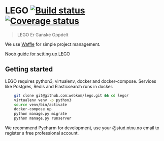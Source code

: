 # LEGO [![Build status](https://ci.frigg.io/badges/webkom/lego/)](https://ci.frigg.io/webkom/lego/last/) [![Coverage status](https://ci.frigg.io/badges/coverage/webkom/lego/)](https://ci.frigg.io/webkom/lego/last/)

> LEGO Er Ganske Oppdelt

We use [Waffle](https://waffle.io/webkom/lego) for simple project management.

[Noob guide for setting up LEGO](https://github.com/webkom/lego/wiki/Noob-Guide)

## Getting started

LEGO requires python3, virtualenv, docker and docker-compose. Services like Postgres, Redis and
Elasticsearch runs in docker.


```bash
    git clone git@github.com:webkom/lego.git && cd lego/
    virtualenv venv -p python3
    source venv/bin/activate
    docker-compose up
    python manage.py migrate
    python manage.py runserver
```

We recommend Pycharm for development, use your @stud.ntnu.no email to register a free professional
account.

